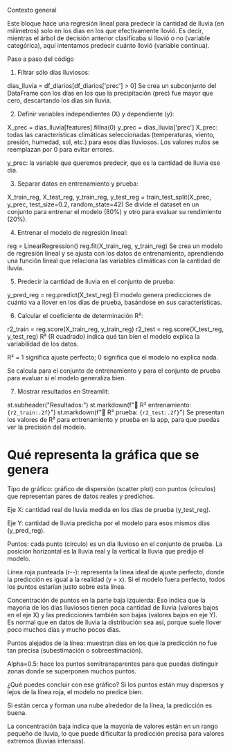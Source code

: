 Contexto general

Este bloque hace una regresión lineal para predecir la cantidad de lluvia (en milímetros) solo en los días en los que efectivamente llovió. Es decir, mientras el árbol de decisión anterior clasificaba si llovió o no (variable categórica), aquí intentamos predecir cuánto llovió (variable continua).

Paso a paso del código

1. Filtrar sólo días lluviosos:

dias_lluvia = df_diarios[df_diarios['prec'] > 0]
Se crea un subconjunto del DataFrame con los días en los que la precipitación (prec) fue mayor que cero, descartando los días sin lluvia.

2. Definir variables independientes (X) y dependiente (y):

X_prec = dias_lluvia[features].fillna(0)
y_prec = dias_lluvia['prec']
X_prec: todas las características climáticas seleccionadas (temperaturas, viento, presión, humedad, sol, etc.) para esos días lluviosos. Los valores nulos se reemplazan por 0 para evitar errores.

y_prec: la variable que queremos predecir, que es la cantidad de lluvia ese día.

3. Separar datos en entrenamiento y prueba:

X_train_reg, X_test_reg, y_train_reg, y_test_reg = train_test_split(X_prec, y_prec, test_size=0.2, random_state=42)
Se divide el dataset en un conjunto para entrenar el modelo (80%) y otro para evaluar su rendimiento (20%).

4. Entrenar el modelo de regresión lineal:

reg = LinearRegression()
reg.fit(X_train_reg, y_train_reg)
Se crea un modelo de regresión lineal y se ajusta con los datos de entrenamiento, aprendiendo una función lineal que relaciona las variables climáticas con la cantidad de lluvia.

5. Predecir la cantidad de lluvia en el conjunto de prueba:

y_pred_reg = reg.predict(X_test_reg)
El modelo genera predicciones de cuánto va a llover en los días de prueba, basándose en sus características.

6. Calcular el coeficiente de determinación R²:

r2_train = reg.score(X_train_reg, y_train_reg)
r2_test = reg.score(X_test_reg, y_test_reg)
R² (R cuadrado) indica qué tan bien el modelo explica la variabilidad de los datos.

R² = 1 significa ajuste perfecto; 0 significa que el modelo no explica nada.

Se calcula para el conjunto de entrenamiento y para el conjunto de prueba para evaluar si el modelo generaliza bien.

7. Mostrar resultados en Streamlit:

st.subheader("Resultados:")
st.markdown(f"🎯 R² entrenamiento: `{r2_train:.2f}`")
st.markdown(f"🧪 R² prueba: `{r2_test:.2f}`")
Se presentan los valores de R² para entrenamiento y prueba en la app, para que puedas ver la precisión del modelo.

# Qué representa la gráfica que se genera

Tipo de gráfico: gráfico de dispersión (scatter plot) con puntos (círculos) que representan pares de datos reales y predichos.

Eje X: cantidad real de lluvia medida en los días de prueba (y_test_reg).

Eje Y: cantidad de lluvia predicha por el modelo para esos mismos días (y_pred_reg).

Puntos: cada punto (círculo) es un día lluvioso en el conjunto de prueba. La posición horizontal es la lluvia real y la vertical la lluvia que predijo el modelo.

Línea roja punteada (r--): representa la línea ideal de ajuste perfecto, donde la predicción es igual a la realidad (y = x).
Si el modelo fuera perfecto, todos los puntos estarían justo sobre esta línea.

Concentración de puntos en la parte baja izquierda:
Eso indica que la mayoría de los días lluviosos tienen poca cantidad de lluvia (valores bajos en el eje X) y las predicciones también son bajas (valores bajos en eje Y).
Es normal que en datos de lluvia la distribución sea así, porque suele llover poco muchos días y mucho pocos días.

Puntos alejados de la línea: muestran días en los que la predicción no fue tan precisa (subestimación o sobreestimación).

Alpha=0.5: hace los puntos semitransparentes para que puedas distinguir zonas donde se superponen muchos puntos.

¿Qué puedes concluir con ese gráfico?
Si los puntos están muy dispersos y lejos de la línea roja, el modelo no predice bien.

Si están cerca y forman una nube alrededor de la línea, la predicción es buena.

La concentración baja indica que la mayoría de valores están en un rango pequeño de lluvia, lo que puede dificultar la predicción precisa para valores extremos (lluvias intensas).

